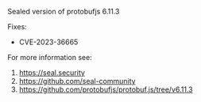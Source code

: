 Sealed version of protobufjs 6.11.3

Fixes:
- CVE-2023-36665

For more information see:
  1. https://seal.security
  2. https://github.com/seal-community
  3. https://github.com/protobufjs/protobuf.js/tree/v6.11.3
